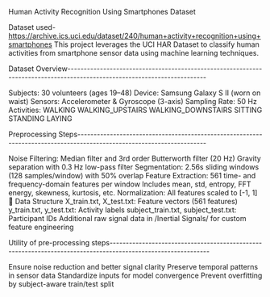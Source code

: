 Human Activity Recognition Using Smartphones Dataset

Dataset used- https://archive.ics.uci.edu/dataset/240/human+activity+recognition+using+smartphones
This project leverages the UCI HAR Dataset to classify human activities from smartphone sensor data using machine learning techniques.

Dataset Overview-------------------------------------------------------------------------------------------------------------------------

Subjects: 30 volunteers (ages 19–48)
Device: Samsung Galaxy S II (worn on waist)
Sensors: Accelerometer & Gyroscope (3-axis)
Sampling Rate: 50 Hz
Activities:
            WALKING
            WALKING_UPSTAIRS
            WALKING_DOWNSTAIRS
            SITTING
            STANDING
            LAYING
            
Preprocessing Steps----------------------------------------------------------------------------------------------------------------------

Noise Filtering:
Median filter and 3rd order Butterworth filter (20 Hz)
Gravity separation with 0.3 Hz low-pass filter
Segmentation:
2.56s sliding windows (128 samples/window) with 50% overlap
Feature Extraction:
561 time- and frequency-domain features per window
Includes mean, std, entropy, FFT energy, skewness, kurtosis, etc.
Normalization:
All features scaled to [-1, 1]
📂 Data Structure
X_train.txt, X_test.txt: Feature vectors (561 features)
y_train.txt, y_test.txt: Activity labels
subject_train.txt, subject_test.txt: Participant IDs
Additional raw signal data in /Inertial Signals/ for custom feature engineering


Utility of pre-processing steps-------------------------------------------------------------------------------------------------------------

Ensure noise reduction and better signal clarity
Preserve temporal patterns in sensor data
Standardize inputs for model convergence
Prevent overfitting by subject-aware train/test split
